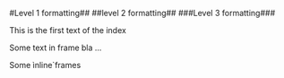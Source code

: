 #Level 1 formatting##
##level 2 formatting##
###Level 3 formatting###

This is the first text of the index

  Some text in frame
  bla ...
  
Some ìnline`frames
